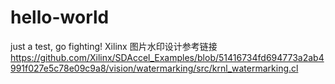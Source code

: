 # hello-world
just a test, go fighting!
Xilinx 图片水印设计参考链接
https://github.com/Xilinx/SDAccel_Examples/blob/51416734fd694773a2ab4991f027e5c78e09c9a8/vision/watermarking/src/krnl_watermarking.cl
